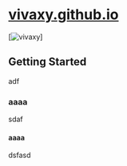 # [vivaxy.github.io](http://vivaxy.github.io/)

[![vivaxy](http://vivaxy.github.io/)]

## Getting Started
  adf
### aaaa
  sdaf
#### aaaa
  dsfasd
